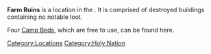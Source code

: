 **Farm Ruins** is a location in the [](Okran's_Valley.md). It is comprised of destroyed
buildings containing no notable loot.

Four [Camp Beds](Camp_Bed.md "wikilink"), which are free to use, can be
found here.

[Category:Locations](Category:Locations "wikilink") [Category:Holy
Nation](Category:Holy_Nation "wikilink")